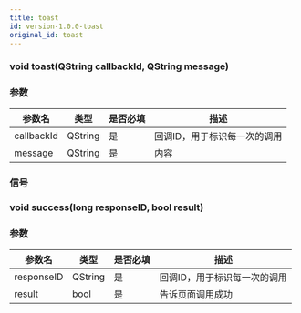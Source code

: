 ```yaml
---
title: toast
id: version-1.0.0-toast
original_id: toast
---
```


### void toast(QString callbackId, QString message)
### 参数
| 参数名     | 类型    | 是否必填 | 描述                         |
| ---------- | ------- | -------- | ---------------------------- |
| callbackId   | QString | 是       | 回调ID，用于标识每一次的调用 |
| message      | QString | 是       | 内容                     |

### 信号
### void success(long responseID, bool result)
### 参数
| 参数名     | 类型    | 是否必填 | 描述                         |
| ---------- | ------- | -------- | ---------------------------- |
| responseID   | QString | 是       | 回调ID，用于标识每一次的调用 |
| result       | bool    | 是       | 告诉页面调用成功           |